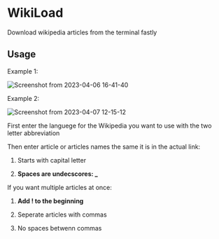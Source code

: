 # WikiLoad
Download wikipedia articles from the terminal fastly

## Usage

Example 1:

![Screenshot from 2023-04-06 16-41-40](https://user-images.githubusercontent.com/62663286/230396151-4cb56665-0cf3-4c69-9320-1b2fd8fe8954.png)

Example 2:

![Screenshot from 2023-04-07 12-15-12](https://user-images.githubusercontent.com/62663286/230581960-b56b68d9-8057-4c2d-902e-e67925564bdf.png)

First enter the languege for the Wikipedia you want to use with the two letter abbreviation

Then enter article or articles names the same it is in the actual link:

1. Starts with capital letter

2. **Spaces are undecscores: _**

If you want multiple articles at once:

1. **Add ! to the beginning**

2. Seperate articles with commas

3. No spaces betwenn commas

